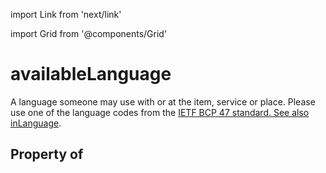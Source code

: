 import Link from 'next/link'
  
import Grid from '@components/Grid'

# availableLanguage

A language someone may use with or at the item, service or place. Please use one of the language codes from the <a href="http://tools.ietf.org/html/bcp47">IETF BCP 47 standard</Link>. See also <Link href="/inLanguage">inLanguage</a>.

## Property of



